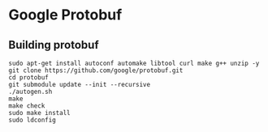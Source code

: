 # Google Protobuf

## Building protobuf

```
sudo apt-get install autoconf automake libtool curl make g++ unzip -y
git clone https://github.com/google/protobuf.git
cd protobuf
git submodule update --init --recursive
./autogen.sh
make
make check
sudo make install
sudo ldconfig
```
